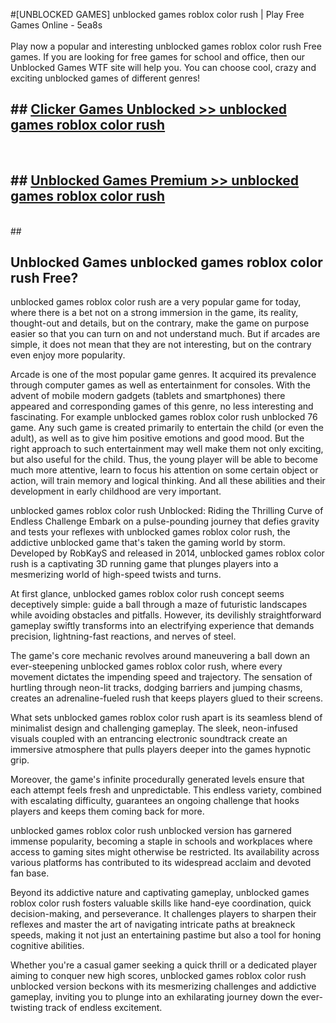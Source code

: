 #[UNBLOCKED GAMES] unblocked games roblox color rush | Play Free Games Online - 5ea8s <br>
<br>
Play now a popular and interesting unblocked games roblox color rush Free games. If you are looking for free games for school and office, then our Unblocked Games WTF site will help you. You can choose cool, crazy and exciting unblocked games of different genres!


## ##  [Clicker Games Unblocked >> unblocked games roblox color rush](http://freeplayer.one?title=unblocked_games_roblox_color_rush&ref=22)
  <br>

##  ## [Unblocked Games Premium >> unblocked games roblox color rush](http://freeplayer.one?title=unblocked_games_roblox_color_rush&ref=22)
  <br>
  ##



## Unblocked Games unblocked games roblox color rush Free?

unblocked games roblox color rush are a very popular game for today, where there is a bet not on a strong immersion in the game, its reality, thought-out and details, but on the contrary, make the game on purpose easier so that you can turn on and not understand much. But if arcades are simple, it does not mean that they are not interesting, but on the contrary even enjoy more popularity.

Arcade is one of the most popular game genres. It acquired its prevalence through computer games as well as entertainment for consoles. With the advent of mobile modern gadgets (tablets and smartphones) there appeared and corresponding games of this genre, no less interesting and fascinating. For example unblocked games roblox color rush unblocked 76 game. Any such game is created primarily to entertain the child (or even the adult), as well as to give him positive emotions and good mood. But the right approach to such entertainment may well make them not only exciting, but also useful for the child. Thus, the young player will be able to become much more attentive, learn to focus his attention on some certain object or action, will train memory and logical thinking. And all these abilities and their development in early childhood are very important.

unblocked games roblox color rush Unblocked: Riding the Thrilling Curve of Endless Challenge
Embark on a pulse-pounding journey that defies gravity and tests your reflexes with unblocked games roblox color rush, the addictive unblocked game that's taken the gaming world by storm. Developed by RobKayS and released in 2014, unblocked games roblox color rush is a captivating 3D running game that plunges players into a mesmerizing world of high-speed twists and turns.

At first glance, unblocked games roblox color rush concept seems deceptively simple: guide a ball through a maze of futuristic landscapes while avoiding obstacles and pitfalls. However, its devilishly straightforward gameplay swiftly transforms into an electrifying experience that demands precision, lightning-fast reactions, and nerves of steel.

The game's core mechanic revolves around maneuvering a ball down an ever-steepening unblocked games roblox color rush, where every movement dictates the impending speed and trajectory. The sensation of hurtling through neon-lit tracks, dodging barriers and jumping chasms, creates an adrenaline-fueled rush that keeps players glued to their screens.

What sets unblocked games roblox color rush apart is its seamless blend of minimalist design and challenging gameplay. The sleek, neon-infused visuals coupled with an entrancing electronic soundtrack create an immersive atmosphere that pulls players deeper into the games hypnotic grip.

Moreover, the game's infinite procedurally generated levels ensure that each attempt feels fresh and unpredictable. This endless variety, combined with escalating difficulty, guarantees an ongoing challenge that hooks players and keeps them coming back for more.

unblocked games roblox color rush unblocked version has garnered immense popularity, becoming a staple in schools and workplaces where access to gaming sites might otherwise be restricted. Its availability across various platforms has contributed to its widespread acclaim and devoted fan base.

Beyond its addictive nature and captivating gameplay, unblocked games roblox color rush fosters valuable skills like hand-eye coordination, quick decision-making, and perseverance. It challenges players to sharpen their reflexes and master the art of navigating intricate paths at breakneck speeds, making it not just an entertaining pastime but also a tool for honing cognitive abilities.

Whether you're a casual gamer seeking a quick thrill or a dedicated player aiming to conquer new high scores, unblocked games roblox color rush unblocked version beckons with its mesmerizing challenges and addictive gameplay, inviting you to plunge into an exhilarating journey down the ever-twisting track of endless excitement.